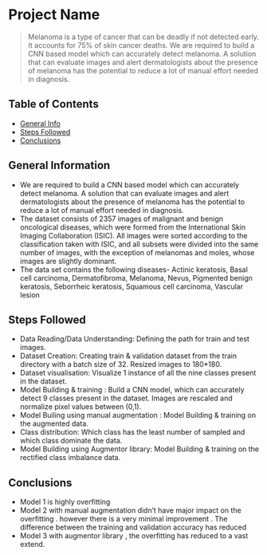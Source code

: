 # Project Name
> Melanoma is a type of cancer that can be deadly if not detected early. It accounts for 75% of skin cancer deaths. We are required to build a CNN based model which can accurately detect melanoma.  A solution that can evaluate images and alert dermatologists about the presence of melanoma has the potential to reduce a lot of manual effort needed in diagnosis.


## Table of Contents
* [General Info](#general-information)
* [Steps Followed](#steps-followed)
* [Conclusions](#conclusions)


<!-- You can include any other section that is pertinent to your problem -->

## General Information
- We are required to build a CNN based model which can accurately detect melanoma. A solution that can evaluate images and alert dermatologists about the presence of melanoma has the potential to reduce a lot of manual effort needed in diagnosis.
- The dataset consists of 2357 images of malignant and benign oncological diseases, which were formed from the International Skin Imaging Collaboration (ISIC). All images were sorted according to the classification taken with ISIC, and all subsets were divided into the same number of images, with the exception of melanomas and moles, whose images are slightly dominant.
- The data set contains the following diseases-
     Actinic keratosis,
     Basal cell carcinoma,
     Dermatofibroma,
     Melanoma,
     Nevus,
     Pigmented benign keratosis,
     Seborrheic keratosis,
     Squamous cell carcinoma,
     Vascular lesion

<!-- You don't have to answer all the questions - just the ones relevant to your project. -->

## Steps Followed
- Data Reading/Data Understanding: Defining the path for train and test images. 
- Dataset Creation: Creating train & validation dataset from the train directory with a batch size of 32. Resized images to 180*180.
- Dataset visualisation: Visualize 1 instance of all the nine classes present in the dataset.
- Model Building & training : Build a CNN model, which can accurately detect 9 classes present in the dataset. Images are rescaled and normalize pixel values between (0,1).
- Model Builing using manual augmentation : Model Building & training on the augmented data.
- Class distribution: Which class has the least number of sampled and which class  dominate the data.
- Model Building using  Augmentor library: Model Building & training on the rectified class imbalance data.

<!-- As the libraries versions keep on changing, it is recommended to mention the version of library used in this project -->

## Conclusions
- Model 1 is highly overfitting
- Model 2 with manual augmentation didn’t have major impact on the overfitting . however there is a very minimal improvement . The difference between the training and validation accuracy has reduced
- Model 3 with augmentor library , the overfitting has reduced to a vast extend.


<!-- You don't have to answer all the questions - just the ones relevant to your project. -->
